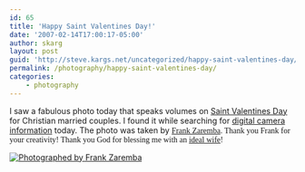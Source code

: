 ```yaml
---
id: 65
title: 'Happy Saint Valentines Day!'
date: '2007-02-14T17:00:17-05:00'
author: skarg
layout: post
guid: 'http://steve.kargs.net/uncategorized/happy-saint-valentines-day/'
permalink: /photography/happy-saint-valentines-day/
categories:
    - photography
---
```


I saw a fabulous photo today that speaks volumes on [Saint Valentines Day](http://en.wikipedia.org/wiki/Valentine's_Day) for Christian married couples. I found it while searching for [digital camera information](http://www.steves-digicams.com/) today. The photo was taken by <font face="arial,helvetica"><font face="arial,helvetica"><font face="verdana">[Frank Zaremba](mailto:f.zaremba@comcast.net). Thank you Frank for your creativity! Thank you God for blessing me with an [ideal wife](http://garden.kargs.net/)!</font></font></font>

[![Photographed by Frank Zaremba](http://steve.kargs.net/wp-content/uploads/2007/02142007.jpg "Photographed by Frank Zaremba")](http://jpgmag.com/people/fz123)